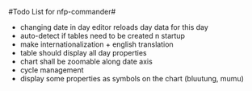  #Todo List for nfp-commander#

 - changing date in day editor reloads day data for this day
 - auto-detect if tables need to be created n startup
 - make internationalization + english translation
 - table should display all day properties
 - chart shall be zoomable along date axis
 - cycle management
 - display some properties as symbols on the chart (bluutung, mumu)
